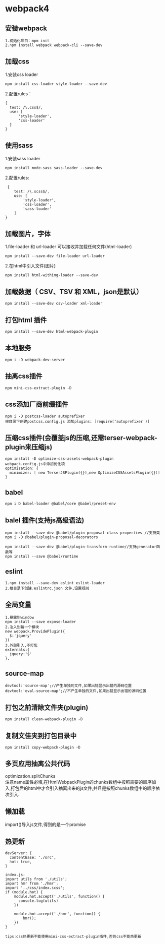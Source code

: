 # webpack4
## 安装webpack
    1.初始化项目：npm init
    2.npm install webpack webpack-cli --save-dev
## 加载css
  1.安装css loader  
  ```
  npm install css-loader style-loader --save-dev  
  ```
  2.配置rules：
  ```
  {
    test: /\.css$/,
    use: [
        'style-loader',
        'css-loader'
    ]
  }
  ```
## 使用sass
1.安装sass loader  
```
npm install node-sass sass-loader --save-dev
```  
2.配置rules:
```
 {  
    test: /\.scss$/,  
    use: [
        'style-loader',
        'css-loader',
        'sass-loader'
    ]
}
```
## 加载图片，字体
1.file-loader 和 url-loader 可以接收并加载任何文件(html-loader)  
```  
npm install --save-dev file-loader url-loader 
```
2.在html中引入文件(图片) 
```
npm install html-withimg-loader --save-dev
```
## 加载数据（ CSV、TSV 和 XML，json是默认）
```
npm install --save-dev csv-loader xml-loader  
```
## 打包html 插件
```
npm install --save-dev html-webpack-plugin
```
## 本地服务
```
npm i -D webpack-dev-server
```
## 抽离css插件
```
npm mini-css-extract-plugin -D
```
## css添加厂商前缀插件
```
npm i -D postcss-loader autoprefixer  
根目录下创建postcss.config.js 添加plugins: [require('autoprefixer')]
``` 
## 压缩css插件(会覆盖js的压缩,还需terser-webpack-plugin来压缩js)
```
npm install -D optimize-css-assets-webpack-plugin
webpack.config.js中添加优化项
optimization: {
  minimizer: [ new TerserJSPlugin({}),new OptimizeCSSAssetsPlugin({})]
}
```
## babel
```
npm i D babel-loader @babel/core @babel/preset-env
```
## balel 插件(支持js高级语法)
```
npm install --save-dev @babel/plugin-proposal-class-properties //支持类
npm i -D @babel/plugin-proposal-decorators

npm install --save-dev @babel/plugin-transform-runtime//支持generator函数等
npm install --save @babel/runtime
```
## eslint 
```
1.npm install --save-dev eslint eslint-loader  
2.根目录下创建.eslintrc.json 文件,设置规则
```
## 全局变量
```
1.暴露到window  
npm install --save expose-loader 
2.注入到每一个模块
new webpack.ProvidePlugin({
  $:'jquery'
})
3.外部引入,不打包
externals:{
  jquery:'$'
},
```
## source-map
```
devtool:'source-map';//产生单独的文件,如果出错显示出错的源码位置
devtool:'eval-source-map';//不产生单独的文件,如果出错显示出错的源码位置
```
## 打包之前清除文件夹(plugin)
```
npm install clean-webpack-plugin -D
```
## 复制文佳夹到打包目录中
```
npm install copy-webpack-plugin -D
```
## 多页应用抽离公共代码
optimization.splitChunks  
注意name属性必填,在HtmlWebpackPlugin的chunks数组中按照需要的顺序加入,打包后的html中才会引入抽离出来的js文件,并且是按照chunks数组中的顺序依次引入.
## 懒加载
import()导入js文件,得到的是一个promise
## 热更新
```
devServer: {
  contentBase: './src',
  hot: true,
}

index.js:
import utils from './utils';
import hmr from './hmr';
import '../css/index.scss';
if (module.hot) {
    module.hot.accept('./utils', function() {
      console.log(utils)
    })

    module.hot.accept('./hmr', function() {
        hmr();
    })
}

tips:css热更新不能使用mini-css-extract-plugin插件,否则css不能热更新
```

